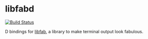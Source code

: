 libfabd
=======

[![Build Status](https://travis-ci.org/msoucy/libfabd.svg)](https://travis-ci.org/msoucy/libfabd)

D bindings for [libfab], a library to make terminal output look fabulous.

[libfab]: https://github.com/rossdylan/libfab
